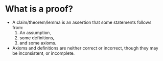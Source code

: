 # What is a proof?

- A claim/theorem/lemma is an assertion that some statements follows from:
  1. An assumption,
  2. some definitions,
  3. and some axioms.
- Axioms and definitions are neither correct or incorrect, though they may be inconsistent, or incomplete.
